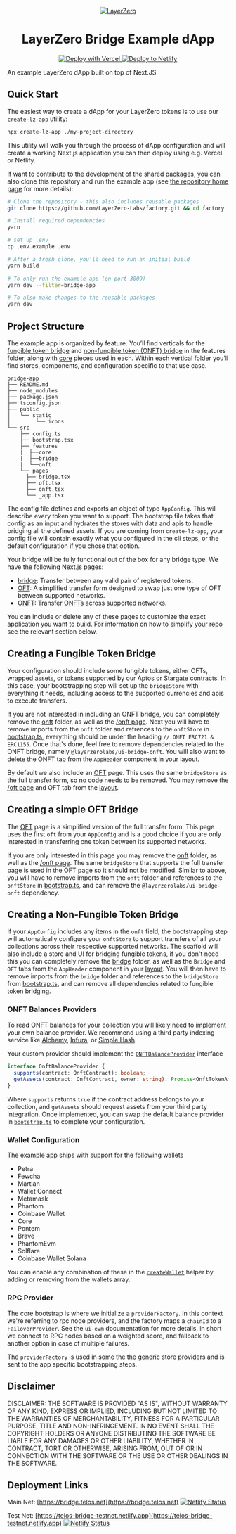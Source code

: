 <p align="center">
  <a href="https://layerzero.network">
    <img alt="LayerZero" style="max-width: 500px" src="https://d3a2dpnnrypp5h.cloudfront.net/bridge-app/lz.png"/>
  </a>
</p>

<h1 align="center">LayerZero Bridge Example dApp</h1>

<!-- Deploy buttons -->

<p align="center">
  <a href="https://vercel.com/new/clone?repository-url=https%3A%2F%2Fgithub.com%2FLayerZero-Labs%2Ffactory%2Ftree%2Fexamples%2Fbridge-app&demo-title=LayerZero%20dApp&demo-description=Showcase%20dApp%20for%20LayerZero%20omnichain%20interoperability%20protocol&demo-url=https%3A%2F%2Ffactory.layerzero.network%2Fbridge&demo-image=https%3A%2F%2Flayerzero.network%2Ficons%2Fshare.png">
    <img src="https://d3a2dpnnrypp5h.cloudfront.net/bridge-app/deploy-to-vercel.svg" alt="Deploy with Vercel"/>
  </a>
  <a href="https://app.netlify.com/start/deploy?repository=https%3A%2F%2Fgithub.com%2FLayerZero-Labs%2Ffactory&base=examples%2Fbridge-app">
    <img src="https://d3a2dpnnrypp5h.cloudfront.net/bridge-app/deploy-to-netlify.svg" alt="Deploy to Netlify"/>
  </a>
</p>

An example LayerZero dApp built on top of Next.JS

## Quick Start

The easiest way to create a dApp for your LayerZero tokens is to use our [`create-lz-app`](https://www.npmjs.com/package/create-lz-app) utility:

```bash
npx create-lz-app ./my-project-directory
```

This utility will walk you through the process of dApp configuration and will create a working Next.js application you can then deploy using e.g. Vercel or Netlify.

If want to contribute to the development of the shared packages, you can also clone this repository and run the example app (see [the repository home page](https://github.com/LayerZero-Labs/factory) for more details):

```sh
# Clone the repository - this also includes reusable packages
git clone https://github.com/LayerZero-Labs/factory.git && cd factory

# Install required dependencies
yarn

# set up .env
cp .env.example .env

# After a fresh clone, you'll need to run an initial build
yarn build

# To only run the example app (on port 3009)
yarn dev --filter=bridge-app

# To also make changes to the reusable packages
yarn dev
```

## Project Structure

The example app is organized by feature. You’ll find verticals for the [fungible token bridge](src/features/bridge/README.md) and [non-fungible token (ONFT) bridge](src/features/onft/README.md) in the features folder, along with [core](src/features/core/README.md) pieces used in each. Within each vertical folder you’ll find stores, components, and configuration specific to that use case.

```
bridge-app
├── README.md
├── node_modules
├── package.json
├── tsconfig.json
├── public
│   └── static
│        └── icons
└── src
    ├── config.ts
    ├── bootstrap.tsx
    ├── features
    |  ├──core
    |  ├──bridge
    |  └──onft
    └── pages
      ├── bridge.tsx
      ├── oft.tsx
      ├── onft.tsx
      └── _app.tsx
```

The config file defines and exports an object of type `AppConfig`. This will describe every token you want to support. The bootstrap file takes that config as an input and hydrates the stores with data and apis to handle bridging all the defined assets. If you are coming from `create-lz-app`, your config file will contain exactly what you configured in the cli steps, or the default configuration if you chose that option.

Your bridge will be fully functional out of the box for any bridge type. We have the following Next.js pages:

- [bridge](http://localhost:3009/bridge): Transfer between any valid pair of registered tokens.
- [OFT](http://localhost:3009/oft): A simplified transfer form designed to swap just one type of OFT between supported networks.
- [ONFT](http://localhost:3009/onft): Transfer [ONFTs](https://layerzero.gitbook.io/docs/evm-guides/layerzero-omnichain-contracts) across supported networks.

You can include or delete any of these pages to customize the exact application you want to build. For information on how to simplify your repo see the relevant section below.

## Creating a Fungible Token Bridge

Your configuration should include some fungible tokens, either OFTs, wrapped assets, or tokens supported by our Aptos or Stargate contracts. In this case, your bootstrapping step will set up the `bridgeStore` with everything it needs, including access to the supported currencies and apis to execute transfers.

If you are not interested in including an ONFT bridge, you can completely remove the [onft](./src/features/onft/) folder, as well as the [/onft page](./src/pages/onft.tsx). Next you will have to remove imports from the `onft` folder and refrences to the `onftStore` in [bootstrap.ts](./src/bootstrap.ts), everything should be under the heading `// ONFT ERC721 & ERC1155`. Once that's done, feel free to remove dependencies related to the ONFT bridge, namely `@layerzerolabs/ui-bridge-onft`. You will also want to delete the ONFT tab from the `AppHeader` component in your [layout](./src/features/core/ui/Layout.tsx).

By default we also include an [OFT](http://localhost:3009/oft) page. This uses the same `bridgeStore` as the full transfer form, so no code needs to be removed. You may remove the [/oft page](./src/pages/oft.tsx) and OFT tab from the [layout](./src/features/core/ui/Layout.tsx).

## Creating a simple OFT Bridge

The [OFT](http://localhost:3009/oft) page is a simplified version of the full transfer form. This page uses the first `oft` from your `AppConfig` and is a good choice if you are only interested in transferring one token between its supported networks.

If you are only interested in this page you may remove the [onft](./src/features/onft/) folder, as well as the [/onft page](./src/pages/onft.tsx). The same `bridgeStore` that supports the full transfer page is used in the OFT page so it should not be modified. Similar to above, you will have to remove imports from the `onft` folder and references to the `onftStore` in [bootstrap.ts](./src/bootstrap.ts), and can remove the `@layerzerolabs/ui-bridge-onft` dependency.

## Creating a Non-Fungible Token Bridge

If your `AppConfig` includes any items in the `onft` field, the bootstrapping step will automatically configure your `onftStore` to support transfers of all your collections across their respective supported networks. The scaffold will also include a store and UI for bridging fungible tokens, if you don't need this you can completely remove the [bridge](./src/features/bridge/) folder, as well as the `Bridge` and `OFT` tabs from the `AppHeader` component in your [layout](./src/features/core/ui/Layout.tsx). You will then have to remove imports from the `bridge` folder and references to the `bridgeStore` from [bootstrap.ts](./src/bootstrap.ts), and can remove all dependencies related to fungible token bridging.

### ONFT Balances Providers

To read ONFT balances for your collection you will likely need to implement your own balance provider. We recommend using a third party indexing service like [Alchemy](https://docs.alchemy.com/reference/nft-api-quickstart), [Infura](https://www.infura.io/platform/nft-api), or [Simple Hash](https://docs.simplehash.com/reference/overview).

Your custom provider should implement the [`ONFTBalanceProvider`](https://github.com/LayerZero-Labs/ui-monorepo/blob/main/packages/ui-bridge-onft/src/balance/OnftBalanceProvider.ts) interface

```ts
interface OnftBalanceProvider {
  supports(contract: OnftContract): boolean;
  getAssets(contract: OnftContract, owner: string): Promise<OnftTokenAmount[]>;
}
```

Where `supports` returns `true` if the contract address belongs to your collection, and `getAssets` should request assets from your third party integration. Once implemented, you can swap the default balance provider in [`bootstrap.ts`](src/bootstrap.ts) to complete your configuration.

### Wallet Configuration

The example app ships with support for the following wallets

- Petra
- Fewcha
- Martian
- Wallet Connect
- Metamask
- Phantom
- Coinbase Wallet
- Core
- Pontem
- Brave
- PhantomEvm
- Solflare
- Coinbase Wallet Solana

You can enable any combination of these in the [`createWallet`](src/features/core/config/createWallets.ts) helper by adding or removing from the wallets array.

### RPC Provider

The core bootstrap is where we initialize a `providerFactory`. In this context we're referring to rpc node providers, and the factory maps a `chainId` to a `FailoverProvider`. See the `ui-evm` documentation for more details, in short we connect to RPC nodes based on a weighted score, and fallback to another option in case of multiple failures.

The `providerFactory` is used in some the the generic store providers and is sent to the app specific bootstrapping steps.

## Disclaimer

DISCLAIMER: THE SOFTWARE IS PROVIDED "AS IS", WITHOUT WARRANTY OF ANY
KIND, EXPRESS OR IMPLIED, INCLUDING BUT NOT LIMITED TO THE WARRANTIES
OF MERCHANTABILITY, FITNESS FOR A PARTICULAR PURPOSE, TITLE AND
NON-INFRINGEMENT. IN NO EVENT SHALL THE COPYRIGHT HOLDERS OR ANYONE
DISTRIBUTING THE SOFTWARE BE LIABLE FOR ANY DAMAGES OR OTHER
LIABILITY, WHETHER IN CONTRACT, TORT OR OTHERWISE, ARISING FROM, OUT
OF OR IN CONNECTION WITH THE SOFTWARE OR THE USE OR OTHER DEALINGS IN
THE SOFTWARE.

## Deployment Links

Main Net: [https://bridge.telos.net](https://bridge.telos.net)  [![Netlify Status](https://api.netlify.com/api/v1/badges/0b94e491-064e-4673-a45d-0a31b506c3cd/deploy-status)](https://app.netlify.com/sites/telos-bridge/deploys)

Test Net: [https://telos-bridge-testnet.netlify.app](https://telos-bridge-testnet.netlify.app)   [![Netlify Status](https://api.netlify.com/api/v1/badges/6c67c3cd-036f-4744-9633-037f82436efc/deploy-status)](https://app.netlify.com/sites/telos-bridge-testnet/deploys)
